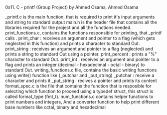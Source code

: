 0x11. C - printf (Group Project) by Ahmed Osama, Ahmed Osama

_printf.c is the main function, that is required to print it's input arguments and string to standard output
main.h is the header file that contains all the libraries required for the project and all the functions needed.
print_functions.c, contains the functions responsible for printing, that _printf calls .
	print_char : receives an argument and pointer to a flag (which gets neglected in this function) and prints a character to standard Out.
	print_string : receives an argument and pointer to a flag (neglected) and prints a string to standard Out using a pointer.
	print_percent : prints a "%" character to standard Out.
	print_int : receives an argument and pointer to a flag and prints an integer (decimal - hexadecimal - octal - binary) to standard Out.
writing_functions.c file, contains the basic writing functions using write() function like (_putchar and  _put_string)
	_putchar : receive a character and prints it 
	_put_string : recives a pointer and prints its content
format_spec.c is the file that contains the function that is resposible for selecting which function to proceed using a typedef struct,
this struct is called format_type (fmt_t).
num_functions.c contains helper functions to print numbers and integers,
And a converter function to help print different base numbers like octal, binary and hexadecimal

